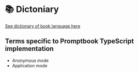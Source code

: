 # 📚 Dictoniary

[See dictionary of book language here](https://github.com/webgptorg/book/blob/main/DICTIONARY.md)


## Terms specific to Promptbook TypeScript implementation

-   Anonymous mode
-   Application mode
